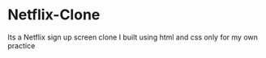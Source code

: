 # Netflix-Clone
Its a Netflix sign up screen clone I built using html and css only for my own practice
